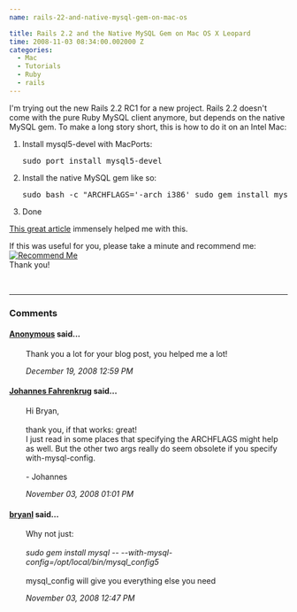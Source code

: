 ```yaml
---
name: rails-22-and-native-mysql-gem-on-mac-os

title: Rails 2.2 and the Native MySQL Gem on Mac OS X Leopard
time: 2008-11-03 08:34:00.002000 Z
categories:
  - Mac
  - Tutorials
  - Ruby
  - rails
---
```


I'm trying out the new Rails 2.2 RC1 for a new project. Rails 2.2 doesn't come with the pure Ruby MySQL client anymore, but depends on the native MySQL gem. To make a long story short, this is how to do it on an Intel Mac:<div><ol><li>Install mysql5-devel with MacPorts:

<pre>sudo port install mysql5-devel</pre></li><li>Install the native MySQL gem like so:
<pre>sudo bash -c "ARCHFLAGS='-arch i386' sudo gem install mysql -- --with-mysql-include=/opt/local/include/mysql5/mysql/ --with-mysql-lib=/opt/local/lib/mysql5/mysql/ --with-mysql-config=/opt/local/bin/mysql_config5"</pre></li><li>Done</li></ol><div><a href="http://pjforpresident.com/2008/06/20/compiling-mysql-native-bindings-on-os-x-macports">This great article</a> immensely helped me with this.</div>
<p>If this was useful for you, please take a minute and recommend me:<br /><a href="http://workingwithrails.com/recommendation/new/person/11816-johannes-fahrenkrug"><img alt="Recommend Me" src="http://workingwithrails.com/images/tools/compact-small-button.jpg" /></a><br />Thank you!</p></div>
<br/><hr/><h3>Comments</h3>
<div class="swcomment"><h4><a href="">Anonymous</a> said...</h4>
<p style="margin-left: 30px">Thank you a lot for your blog post, you helped me a lot!</p>
<em class="swlightgray" style="margin-left: 30px">December 19, 2008 12:59 PM</em></div>
<div class="swcomment"><h4><a href="http://www.blogger.com/profile/06650223978538123548">Johannes Fahrenkrug</a> said...</h4>
<p style="margin-left: 30px">Hi Bryan,<BR/><BR/>thank you, if that works: great!<BR/>I just read in some places that specifying the ARCHFLAGS might help as well. But the other two args really do seem obsolete if you specify with-mysql-config.<BR/><BR/>- Johannes</p>
<em class="swlightgray" style="margin-left: 30px">November 03, 2008 01:01 PM</em></div>
<div class="swcomment"><h4><a href="http://www.blogger.com/profile/13982445713632074640">bryanl</a> said...</h4>
<p style="margin-left: 30px">Why not just:<BR/><BR/><I>sudo gem install mysql -- --with-mysql-config=/opt/local/bin/mysql_config5</I><BR/><BR/>mysql_config will give you everything else you need</p>
<em class="swlightgray" style="margin-left: 30px">November 03, 2008 12:47 PM</em></div>

